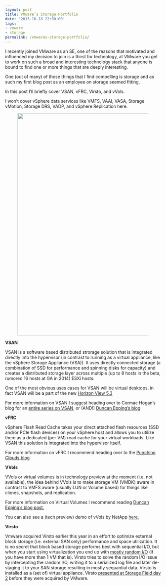 ```yaml
---
layout: post
title: VMware’s Storage Portfolio
date: '2013-10-18 22:00:00'
tags:
- vmware
- storage
permalink: /vmwares-storage-portfolio/
---
```


I recently joined VMware as an SE, one of the reasons that motivated and influenced my decision to join is a thirst for technology, at VMware you get to work on such a broad and interesting technology stack that anyone is bound to find one or more things that are deeply interesting.

One (out of many) of those things that I find compelling is storage and as such my first blog post as an employee on storage seemed fitting.

In this post I’ll briefly cover VSAN, vFRC, Virsto, and vVols.

I won’t cover vSphere data services like VMFS, VAAI, VASA, Storage vMotion, Storage DRS, VADP, and vSphere Replication here.

<figure class="kg-card kg-image-card"><img src=" __GHOST_URL__ /content/images/2021/08/vmware-sds.png" class="kg-image" alt loading="lazy" width="960" height="720" srcset=" __GHOST_URL__ /content/images/size/w600/2021/08/vmware-sds.png 600w, __GHOST_URL__ /content/images/2021/08/vmware-sds.png 960w" sizes="(min-width: 720px) 720px"></figure>

**VSAN**

VSAN is a software based distributed strorage solution that is integrated directly into the hypervisor (in contrast to running as a virtual appliance, like the vSphere Storage Appliance (VSA)). It uses directly connected storage (a combination of SSD for performance and spinning disks for capacity) and creates a distributed storage layer across multiple (up to 8 hosts in the beta, rumored 16 hosts at GA in 2014) ESXi hosts.

One of the most obvious uses cases for VSAN will be virtual desktops, in fact VSAN will be a part of the new [Horizon View 5.3](https://blogs.vmware.com/euc/2013/10/read-all-about-it-vmware-horizon-view-5-3.html)

For more information on VSAN I suggest heading over to Cormac Hogan’s blog for an [entire series on VSAN](http://cormachogan.com/vsan/), or (AND!) [Duncan Epping’s blog](http://www.yellow-bricks.com/2013/08/26/introduction-vmware-vsphere-virtual-san/)

**vFRC**

vSphere Flash Read Cache takes your direct attached flash resources (SSD and/or PCIe flash devices) on your vSphere host and allows you to utilize them as a dedicated (per VM) read cache for your virtual workloads. Like VSAN this solution is integrated into the hypervisor itself.

For more information on vFRC I recommend heading over to the [Punching Clouds blog](http://www.punchingclouds.com/2013/09/23/vsphere-flash-read-cache-vfrc-action/)

**VVols**

VVols or virtual volumes is in technology preview at the moment (i.e. not available), the idea behind VVols is to make storage VM (VMDK) aware in contrast to VMFS aware (usually LUN or Volume based) for things like clones, snapshots, and replication.

For more information on Virtual Volumes I recommend reading [Duncan Epping’s blog post.](http://www.yellow-bricks.com/2012/08/07/vmware-vstorage-apis-for-vm-and-application-granular-data-management/)

You can also see a (tech preview) demo of vVols by NetApp [here.](https://www.youtube.com/watch?v=jnwYEIpzthE)

**Virsto**

Vmware acquired Virsto earlier this year in an effort to optimize external block storage (i.e. external SAN only) performance and space utilization. It is no secret that block based storage performs best with sequential I/O, but when you start using virtualization you end up with [mostly random I/O](https://vimeo.com/59272921) (if you have more than 1 VM that is). Virsto tries to solve the random I/O issue by intercepting the random I/O, writing it to a serialized log file and later de-staging it to your SAN storage resulting in mostly sequantial data. Virsto is installed as a (set of) virtual appliance. Virsto [presented at Storage Field day 2](http://techfieldday.com/appearance/virsto-presents-at-storage-field-day-2/) before they were acquired by VMware.

